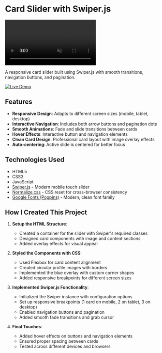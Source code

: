 # Card Slider with Swiper.js

<video src="./Preview.mp4" autoplay muted></video>

A responsive card slider built using Swiper.js with smooth transitions, navigation buttons, and pagination.

[![Live Demo](https://img.shields.io/badge/Live-Demo-brightgreen)]()

## Features

- **Responsive Design**: Adapts to different screen sizes (mobile, tablet, desktop)
- **Interactive Navigation**: Includes both arrow buttons and pagination dots
- **Smooth Animations**: Fade and slide transitions between cards
- **Hover Effects**: Interactive button and navigation elements
- **Clean Card Design**: Professional card layout with image overlay effects
- **Auto-centering**: Active slide is centered for better focus

## Technologies Used

- HTML5
- CSS3
- JavaScript
- [Swiper.js](https://swiperjs.com/) - Modern mobile touch slider
- [Normalize.css](https://necolas.github.io/normalize.css/) - CSS reset for cross-browser consistency
- [Google Fonts (Poppins)](https://fonts.google.com/specimen/Poppins) - Modern, clean font family

## How I Created This Project

1. **Setup the HTML Structure**:

   - Created a container for the slider with Swiper's required classes
   - Designed card components with image and content sections
   - Added overlay effects for visual appeal

2. **Styled the Components with CSS**:

   - Used Flexbox for card content alignment
   - Created circular profile images with borders
   - Implemented the blue overlay with custom corner shapes
   - Added responsive breakpoints for different screen sizes

3. **Implemented Swiper.js Functionality**:

   - Initialized the Swiper instance with configuration options
   - Set up responsive breakpoints (1 card on mobile, 2 on tablet, 3 on desktop)
   - Enabled navigation buttons and pagination
   - Added smooth fade transitions and grab cursor

4. **Final Touches**:
   - Added hover effects on buttons and navigation elements
   - Ensured proper spacing between cards
   - Tested across different devices and browsers
